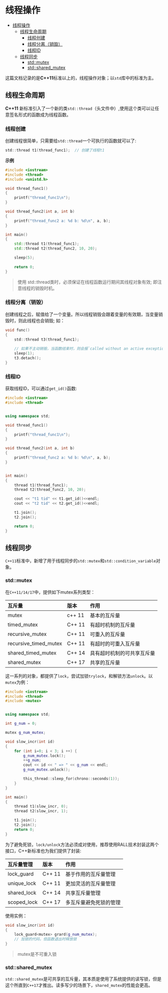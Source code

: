 # 线程操作

- [线程操作](#线程操作)
  - [线程生命周期](#线程生命周期)
    - [线程创建](#线程创建)
    - [线程分离（销毁）](#线程分离销毁)
    - [线程ID](#线程id)
  - [线程同步](#线程同步)
    - [std::mutex](#stdmutex)
    - [std::shared_mutex](#stdshared_mutex)

这篇文档记录的是**C++11**标准以上的，线程操作对象；以`std`库中的标准为主。

## 线程生命周期

**C++11** 新标准引入了一个新的类`std::thread`（头文件<thread>中）,使用这个类可以让任意签名形式的函数成为线程函数。

### 线程创建

创建线程很简单，只需要给`std::thread`一个可执行的函数就可以了:

```c
std::thread t1(thread_func1);  // 创建了线程t1
```

**示例**

```c++
#include <iostream>
#include <thread>
#include <unistd.h>

void thread_func1()
{
    printf("thread_func1\n");
}

void thread_func2(int a, int b)
{
    printf("thread_func2 a: %d b: %d\n", a, b);
}

int main()
{
    std::thread t1(thread_func1);
    std::thread t2(thread_func2, 10, 20);

    sleep(5);
    
    return 0;
}
```

> 使用 std::thread类时，必须保证在线程函数运行期间其线程对象有效; 即注意线程的销毁时机。

### 线程分离（销毁）

创建线程之后，赋值给了一个变量。所以线程销毁会跟着变量的有效期，当变量销毁时，则此线程也会销毁; 如：

```c
void func()
{
    std::thread t3(thread_func1);
 
    // 如果不主动销毁，当函数结束时，则会报`called without an active exception`错误
    sleep(1);
    t3.detach();
}
```

### 线程ID

获取线程ID，可以通过`get_id()`函数:

```cpp
#include <iostream>
#include <thread>


using namespace std;

void thread_func1()
{
    printf("thread_func1\n");
}

void thread_func2(int a, int b)
{
    printf("thread_func2 a: %d b: %d\n", a, b);
}


int main()
{
    thread t1(thread_func1);
    thread t2(thread_func2, 10, 20);

    cout << "t1 tid" << t1.get_id()<<endl;
    cout << "t2 tid" << t2.get_id()<<endl;

    t1.join();
    t2.join();

    return 0;
}
```

## 线程同步

`C++11`标准中，新增了用于线程同步的`std::mutex`和`std::condition_variable`对象。

### std::mutex

在`C++11/14/17`中，提供如下mutex系列类型：

| 互斥量                | 版本   | 作用                       |
| :-------------------- | :----- | :------------------------- |
| mutex                 | c++ 11 | 基本的互斥量               |
| timed_mutex           | C++ 11 | 有超时机制的互斥量         |
| recursive_mutex       | C++ 11 | 可重入的互斥量             |
| recursive_timed_mutex | C++ 11 | 有超时的可重入互斥量       |
| shared_timed_mutex    | C++ 14 | 具有超时机制的可共享互斥量 |
| shared_mutex          | C++ 17 | 共享的互斥量               |

这一系列的对象，都提供了`lock`，尝试加锁`trylock`，和解锁方法`unlock`。以`mutex`为例：

```cpp
#include <iostream>
#include <thread>
#include <mutex>


using namespace std;

int g_num = 0;

mutex g_num_mutex;

void slow_incr(int id) 
{
    for (int i=0; i < 3; i ++) {
        g_num_mutex.lock();
        ++g_num;
        cout << id << " => " << g_num << endl;
        g_num_mutex.unlock();

        this_thread::sleep_for(chrono::seconds(1));
    }
}

int main()
{
    thread t1(slow_incr, 0);
    thread t2(slow_incr, 1);

    t1.join();
    t2.join();
    return 0;
}
```

为了避免死锁，`lock/unlock`方法必须成对使用，推荐使用RALL技术封装这两个接口，C++新标准也为我们提供了封装:

| 互斥量管理  | 版本   | 作用                   |
| :---------- | :----- | :--------------------- |
| lock_guard  | C++ 11 | 基于作用的互斥量管理   |
| unique_lock | C++ 11 | 更加灵活的互斥量管理   |
| shared_lock | C++ 14 | 共享互斥量管理         |
| scoped_lock | C++ 17 | 多互斥量避免死锁的管理 |

使用实例：

```cpp
void slow_incr(int id) 
{
    lock_guard<mutex> grard(g_num_mutex);
    // 加锁的代码，但函数退出时释放锁
}
```

> mutex是不可重入锁

### std::shared_mutex

`std::shared_mutex`是可共享的互斥量，其本质是使用了系统提供的读写锁，但是这个所直到`C++17`才推出。读多写少的场景下，`shared_mutex`的性能会更高。